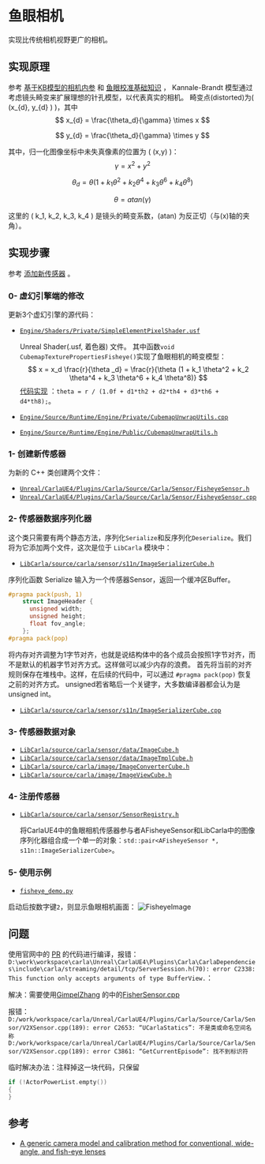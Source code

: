 # 鱼眼相机

实现比传统相机视野更广的相机。

## 实现原理
参考 [基于KB模型的相机内参](https://ww2.mathworks.cn/help/vision/ref/cameraintrinsicskb.html) 和 [鱼眼校准基础知识](https://ww2.mathworks.cn/help/vision/ug/fisheye-calibration-basics.html) ，
Kannale-Brandt 模型通过考虑镜头畸变来扩展理想的针孔模型，以代表真实的相机。
畸变点(distorted)为( \(x_{d}, y_{d} \) )，其中
$$
x_{d} = \frac{\theta_d}{\gamma} \times x
$$

$$
y_{d} = \frac{\theta_d}{\gamma} \times y
$$


其中，归一化图像坐标中未失真像素的位置为 \( (x,y) \)：
$$
\gamma = x^2 + y^2
$$

$$
\theta _d = \theta (1 + k_1 \theta^2 + k_2 \theta^4 + k_3 \theta^6 + k_4 \theta^8)
$$

$$
\theta = atan(\gamma)
$$

这里的 \( k_1, k_2, k_3, k_4 \) 是镜头的畸变系数，\(atan\) 为反正切（与\(x\)轴的夹角）。


## 实现步骤

参考 [添加新传感器](../tuto_D_create_sensor.md) 。

### 0- 虚幻引擎端的修改

更新3个虚幻引擎的源代码：

  * [`Engine/Shaders/Private/SimpleElementPixelShader.usf`](https://github.com/OpenHUTB/UnrealEngine/blob/fisheye-camera/Engine/Shaders/Private/SimpleElementPixelShader.usf)
  
    Unreal Shader(.usf, 着色器) 文件。 其中函数`void CubemapTexturePropertiesFisheye()`实现了鱼眼相机的畸变模型：
    $$ 
    x = x_d \frac{r}{\theta _d} = \frac{r}{\theta (1 + k_1 \theta^2 + k_2 \theta^4 + k_3 \theta^6 + k_4 \theta^8)}  
    $$
    [代码实现](https://github.com/OpenHUTB/UnrealEngine/blob/83a7677378ff770073ca9544460a02d264a3ce46/Engine/Shaders/Private/SimpleElementPixelShader.usf#L410) ：`theta = r / (1.0f + d1*th2 + d2*th4 + d3*th6 + d4*th8);`。

  * [`Engine/Source/Runtime/Engine/Private/CubemapUnwrapUtils.cpp`](https://github.com/OpenHUTB/UnrealEngine/blob/fisheye-camera/Engine/Source/Runtime/Engine/Private/CubemapUnwrapUtils.cpp)
  * [`Engine/Source/Runtime/Engine/Public/CubemapUnwrapUtils.h`](https://github.com/OpenHUTB/UnrealEngine/blob/fisheye-camera/Engine/Source/Runtime/Engine/Public/CubemapUnwrapUtils.h)


### 1- 创建新传感器 <span id="1-sensor-actor"></span>

为新的 C++ 类创建两个文件：

  * [`Unreal/CarlaUE4/Plugins/Carla/Source/Carla/Sensor/FisheyeSensor.h`](https://github.com/OpenHUTB/carla/blob/fisheye-camera/Unreal/CarlaUE4/Plugins/Carla/Source/Carla/Sensor/FisheyeSensor.h)
  * [`Unreal/CarlaUE4/Plugins/Carla/Source/Carla/Sensor/FisheyeSensor.cpp`](https://github.com/OpenHUTB/carla/blob/fisheye-camera/Unreal/CarlaUE4/Plugins/Carla/Source/Carla/Sensor/GnssSensor.cpp)


### 2- 传感器数据序列化器 <span id="2-sensor-data-serializer"></span>

这个类只需要有两个静态方法，序列化`Serialize`和反序列化`Deserialize`。我们将为它添加两个文件，这次是位于 `LibCarla` 模块中：

  * [`LibCarla/source/carla/sensor/s11n/ImageSerializerCube.h`](https://github.com/OpenHUTB/carla/blob/fisheye-camera/LibCarla/source/carla/sensor/s11n/ImageSerializerCube.cpp)

序列化函数 Serialize 输入为一个传感器Sensor，返回一个缓冲区Buffer。

```cpp
#pragma pack(push, 1)
    struct ImageHeader {
      unsigned width;
      unsigned height;
      float fov_angle;
    };
#pragma pack(pop)
```
将内存对齐调整为1字节对齐，也就是说结构体中的各个成员会按照1字节对齐，而不是默认的机器字节对齐方式。这样做可以减少内存的浪费。
首先将当前的对齐规则保存在堆栈中。这样，在后续的代码中，可以通过 `#pragma pack(pop)` 恢复之前的对齐方式。
unsigned若省略后一个关键字，大多数编译器都会认为是 unsigned int。

  * [`LibCarla/source/carla/sensor/s11n/ImageSerializerCube.cpp`](https://github.com/OpenHUTB/carla/blob/fisheye-camera/LibCarla/source/carla/sensor/s11n/ImageSerializerCube.h)


### 3- 传感器数据对象 <span id="3-sensor-data-object"></span>

  * [`LibCarla/source/carla/sensor/data/ImageCube.h`](https://github.com/OpenHUTB/carla/blob/fisheye-camera/LibCarla/source/carla/sensor/data/ImageCube.h)
  * [`LibCarla/source/carla/sensor/data/ImageTmplCube.h`](https://github.com/OpenHUTB/carla/blob/fisheye-camera/LibCarla/source/carla/sensor/data/ImageTmpl.h)
  * [`LibCarla/source/carla/image/ImageConverterCube.h`](https://github.com/OpenHUTB/carla/blob/fisheye-camera/LibCarla/source/carla/image/ImageConverterCube.h)
  * [`LibCarla/source/carla/image/ImageViewCube.h`](https://github.com/OpenHUTB/carla/blob/fisheye-camera/LibCarla/source/carla/image/ImageViewCube.h)


### 4- 注册传感器 <span id="4-register-your-sensor"></span>

  * [`LibCarla/source/carla/sensor/SensorRegistry.h`](https://github.com/OpenHUTB/carla/blob/1c60b0f41064f241318c6c3555293e40d150ba5a/LibCarla/source/carla/sensor/SensorRegistry.h#L87)

    将CarlaUE4中的鱼眼相机传感器参与者AFisheyeSensor和LibCarla中的图像序列化器组合成一个单一的对象：`std::pair<AFisheyeSensor *, s11n::ImageSerializerCube>`。

### 5- 使用示例 <span id="5-usage-example"></span>

  * [`fisheye_demo.py`](https://github.com/OpenHUTB/doc/blob/master/src/sensor/fisheye_demo.py)

启动后按数字键`2`，则显示鱼眼相机画面：
![FisheyeImage](../img/sensor/fisheye_demo.jpg)


## 问题

使用官网中的 [PR](https://github.com/carla-simulator/carla/pull/3755) 的代码进行编译，报错：`D:\work\workspace\carla\Unreal\CarlaUE4\Plugins\Carla\CarlaDependencies\include\carla/streaming/detail/tcp/ServerSession.h(70): error C2338: This function only accepts arguments of type BufferView.`：

解决：需要使用[GimpelZhang](https://github.com/GimpelZhang/carla/tree/fisheye) 的中的[FisherSensor.cpp](https://github.com/carla-simulator/carla/commit/894736b6dbdd5f0a2bc42d9ec3697a0596e7cb75) 


报错：`D:/work/workspace/carla/Unreal/CarlaUE4/Plugins/Carla/Source/Carla/Sensor/V2XSensor.cpp(189): error C2653: “UCarlaStatics”: 不是类或命名空间名称
  D:/work/workspace/carla/Unreal/CarlaUE4/Plugins/Carla/Source/Carla/Sensor/V2XSensor.cpp(189): error C3861: “GetCurrentEpisode”: 找不到标识符`

临时解决办法：注释掉这一块代码，只保留
```cpp
if (!ActorPowerList.empty())
{
}
```

## 参考

* [A generic camera model and calibration method for conventional, wide-angle, and fish-eye lenses](https://users.aalto.fi/~kannalj1/publications/tpami2006.pdf)
